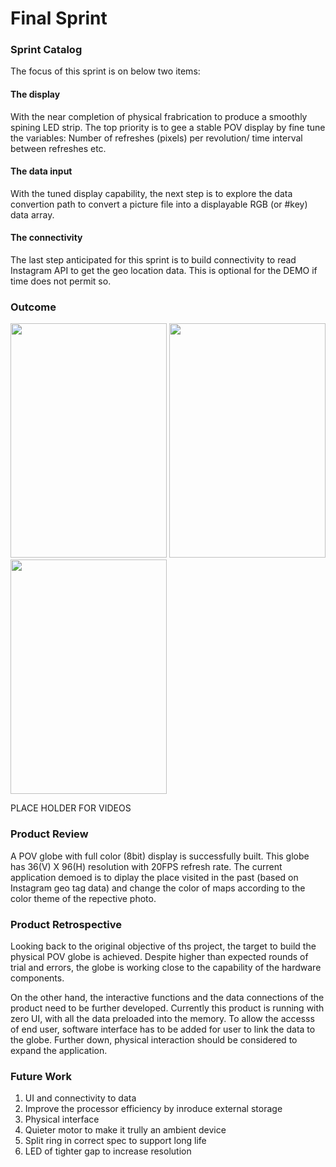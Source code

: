 # Final Sprint

### Sprint Catalog

The focus of this sprint is on below two items:

#### The display

With the near completion of physical frabrication to produce a smoothly spining LED strip. The top priority is to gee a stable POV display by fine tune the variables: Number of refreshes (pixels) per revolution/ time interval between refreshes etc.

#### The data input

With the tuned display capability, the next step is to explore the data convertion path to convert a picture file into a displayable RGB (or #key) data array.

#### The connectivity

The last step anticipated for this sprint is to build connectivity to read Instagram API to get the geo location data. This is optional for the DEMO if time does not permit so.


### Outcome 
<img src="https://github.com/daraghbyrne/advancediot2017/blob/Pengyuan/students/pengyuah/final-sprint/_DSC2384.jpg?raw=true" width="250" height="375" /> <img src="https://github.com/daraghbyrne/advancediot2017/blob/Pengyuan/students/pengyuah/final-sprint/_DSC2396.jpg?raw=true" width="250" height="375" /> <img src="https://github.com/daraghbyrne/advancediot2017/blob/Pengyuan/students/pengyuah/final-sprint/_DSC2399.jpg?raw=true" width="250" height="375" />


PLACE HOLDER FOR VIDEOS

### Product Review  

A POV globe with full color (8bit) display is successfully built. This globe has 36(V) X 96(H) resolution with 20FPS refresh rate. The current application demoed is to diplay the place visited in the past (based on Instagram geo tag data) and change the color of maps according to the color theme of the repective photo.

### Product Retrospective 

Looking back to the original objective of ths project, the target to build the physical POV globe is achieved. Despite higher than expected rounds of trial and errors, the globe is working close to the capability of the hardware components.

On the other hand, the interactive functions and the data connections of the product need to be further developed. Currently this product is running with zero UI, with all the data preloaded into the memory. To allow the accesss of end user, software interface has to be added for user to link the data to the globe. Further down, physical interaction should be considered to expand the application.

### Future Work

1. UI and connectivity to data 
2. Improve the processor efficiency by inroduce external storage
3. Physical interface
4. Quieter motor to make it trully an ambient device
5. Split ring in correct spec to support long life
6. LED of tighter gap to increase resolution





